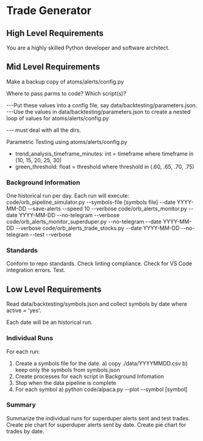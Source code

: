 # Trade Generator

## High Level Requirements

You are a highly skilled Python developer and software architect.

## Mid Level Requirements

Make a backup copy of atoms/alerts/config.py


Where to pass parms to code?  Which script(s)?

---Put these values into a config file, say data/backtesting/parameters.json.
---Use the values in data/backtesting/parameters.json to create a nested loop of values for atoms/alerts/config.py

--- must deal with all the dirs.

Parametric Testing using atoms/alerts/config.py
- trend_analysis_timeframe_minutes: int = timeframe where timeframe in (10, 15, 20, 25, 30)
- green_threshold: float = threshold where threshold in (.60, .65, .70, .75)

### Background Information

One historical run per day.
Each run will execute:
code/orb_pipeline_simulator.py --symbols-file [symbols file] --date YYYY-MM-DD --save-alerts --speed 10 --verbose
code/orb_alerts_monitor.py --date YYYY-MM-DD --no-telegram --verbose
code/orb_alerts_monitor_superduper.py --no-telegram --date YYYY-MM-DD --verbose
code/orb_alerts_trade_stocks.py --date YYYY-MM-DD --no-telegram --test --verbose

### Standards
Conform to repo standards.
Check linting compliance.
Check for VS Code integration errors.
Test.

## Low Level Requirements

Read data/backtesting/symbols.json and collect symbols by date where active = 'yes'.

Each date will be an historical run.

### Individual Runs

For each run:
1) Create a symbols file for the date.
  a) copy ./data/YYYYMMDD.csv
  b) keep only the symbols from symbols.json
2) Create processes for each script in Background Infomation
3) Stop when the data pipeline is complete
4) For each symbol
  a) python code/alpaca.py --plot --symbol [symbol]

### Summary

Summarize the individual runs for superduper alerts sent and test trades.
Create pie chart for superduper alerts sent by date.
Create pie chart for trades by date.
